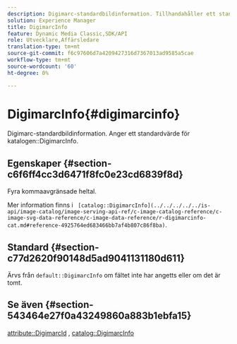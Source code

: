 ```yaml
---
description: Digimarc-standardbildinformation. Tillhandahåller ett standardvärde för katalogen DigimarcInfo.
solution: Experience Manager
title: DigimarcInfo
feature: Dynamic Media Classic,SDK/API
role: Utvecklare,Affärsledare
translation-type: tm+mt
source-git-commit: f6c97606d7a4209427316d7367013ad9585a5cae
workflow-type: tm+mt
source-wordcount: '60'
ht-degree: 0%

---
```



# DigimarcInfo{#digimarcinfo}

Digimarc-standardbildinformation. Anger ett standardvärde för katalogen::DigimarcInfo.

## Egenskaper {#section-c6f6ff4cc3d6471f8fc0e23cd6839f8d}

Fyra kommaavgränsade heltal.

Mer information finns i ` [catalog::DigimarcInfo](../../../../../is-api/image-catalog/image-serving-api-ref/c-image-catalog-reference/c-image-svg-data-reference/c-image-data-reference/r-digimarcinfo-cat.md#reference-4925764ed683466bb7af4b807c86f8ba)`.

## Standard {#section-c77d2620f90148d5ad9041131180d611}

Ärvs från `default::DigimarcInfo` om fältet inte har angetts eller om det är tomt.

## Se även {#section-543464e27f0a43249860a883b1ebfa15}

[attribute::DigimarcId](../../../../../is-api/image-catalog/image-serving-api-ref/c-image-catalog-reference/c-attributes-reference/r-digimarcid.md#reference-33e3eca7f1874510904e5c8645cecd68) ,  [catalog::DigimarcInfo](../../../../../is-api/image-catalog/image-serving-api-ref/c-image-catalog-reference/c-image-svg-data-reference/c-image-data-reference/r-digimarcinfo-cat.md#reference-4925764ed683466bb7af4b807c86f8ba)
